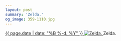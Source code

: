 ```yaml
---
layout: post
summary: 'Zelda.'
og_image: 359-1110.jpg
---
```


<p>
 <time>
  <a href="/359">
   {{ page.date | date: "%B %-d, %Y" }}
  </a>
 </time>
 <a href="/359">
  <img alt="Zelda." data-taken="8/17/2014" sizes="(min-width: 700px) 50vw, calc(100vw - 2rem)" src="{{ site.assets_url }}/359-555.jpg" srcset="{{ site.assets_url }}/359-1110.jpg 1110w, {{ site.assets_url }}/359-832.jpg 832w, {{ site.assets_url }}/359-555.jpg 555w, {{ site.assets_url }}/359-278.jpg 278w"/>
 </a>
 <span>
  Zelda.
 </span>
</p>
